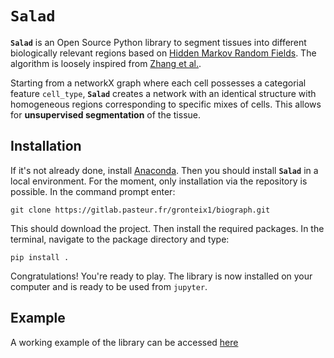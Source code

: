 # **`Salad`**

**`Salad`**  is an Open Source Python library to segment tissues into different biologically relevant regions based on [Hidden Markov Random Fields](https://en.wikipedia.org/wiki/Hidden_Markov_random_field#:~:text=In%20statistics%2C%20a%20hidden%20Markov,an%20underlying%20Markov%20random%20field.&text=are%20independent%20(conditional%20independence%20of,given%20the%20Markov%20random%20field).). The algorithm is loosely inspired from [Zhang et al.](https://www.csd.uwo.ca/~oveksler/Courses/Fall2012/CS9840/PossibleStudentPapers/Zhang2001.pdf).

Starting from a networkX graph where each cell possesses a categorial feature `cell_type`, **`Salad`**  creates a network with an identical structure with homogeneous regions corresponding to specific mixes of cells. This allows for **unsupervised segmentation** of the tissue.

## Installation

If it's not already done, install [Anaconda](https://www.anaconda.com/). Then you should install **`Salad`** in a local environment. For the moment, only installation via the repository is possible. In the command prompt enter:

`git clone https://gitlab.pasteur.fr/gronteix1/biograph.git`

This should download the project. Then install the required packages. In the terminal, navigate to the package directory and type:

`pip install .`

Congratulations! You're ready to play. The library is now installed on your computer and is ready to be used from `jupyter`. 

## Example

A working example of the library can be accessed [here](Examples/example_final.ipynb)